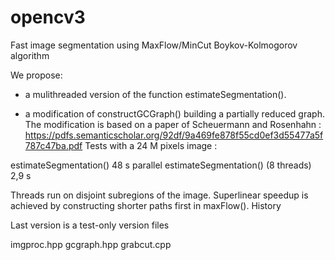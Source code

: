 # opencv3

Fast image segmentation using MaxFlow/MinCut Boykov-Kolmogorov algorithm

We propose:

  - a mulithreaded version of the function estimateSegmentation().

  - a modification of constructGCGraph() building a partially reduced graph. The modification is based 
    on a paper of Scheuermann and Rosenhahn : https://pdfs.semanticscholar.org/92df/9a469fe878f55cd0ef3d55477a5f787c47ba.pdf
Tests with a 24 M pixels image :

 estimateSegmentation()                       48 s
 parallel estimateSegmentation() (8 threads)   2,9 s

 Threads run on disjoint subregions of the image. 
 Superlinear speedup is achieved by constructing shorter paths first in maxFlow().
History

  Last version is a test-only version
files

 imgproc.hpp
 gcgraph.hpp
 grabcut.cpp
